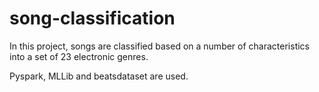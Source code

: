 # song-classification
In this project, songs are classified based on a number of characteristics into a set of 23 electronic genres.

Pyspark, MLLib and beatsdataset are used. 
